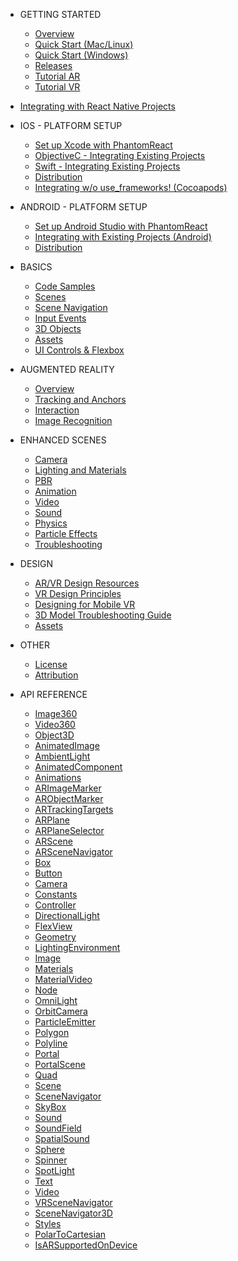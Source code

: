 - GETTING STARTED

  - [Overview](phantom-platform-overview.md)
  - [Quick Start (Mac/Linux)](quick-start.md)
  - [Quick Start (Windows)](quick-start-windows.md)
  - [Releases](releases.md)
  - [Tutorial AR](tutorial-ar.md)
  - [Tutorial VR](tutorial.md)
<!---  - [Testbed Apps](develop-with-phantom.md) --->
  - [Integrating with React Native Projects](integrating-with-react-native-projects.md)

- IOS - PLATFORM SETUP

  - [Set up Xcode with PhantomReact](starting-a-new-phantom-project.md)
  - [ObjectiveC - Integrating Existing Projects](integrate-project-with-phantom.md)
  - [Swift - Integrating Existing Projects](integrating-existing-projectsios-swift.md)
  - [Distribution](ios-distribution.md)
  - [Integrating w/o use_frameworks! (Cocoapods)](no_use_frameworks.md)

- ANDROID - PLATFORM SETUP

  - [Set up Android Studio with PhantomReact](installing-phantom-android.md)
  - [Integrating with Existing Projects (Android)](integrating-existing-projects-android.md)
  - [Distribution](android-distribution.md)

- BASICS

  - [Code Samples](code-samples.md)
  - [Scenes](scenes.md)
  - [Scene Navigation](scene-navigation.md)
  - [Input Events](events.md)
  - [3D Objects](3d-objects.md)
  - [Assets](importing-assets.md)
  - [UI Controls & Flexbox](flexbox-ui-layouts.md)

- AUGMENTED REALITY

  - [Overview](augmented-reality-ar.md)
  - [Tracking and Anchors](ar-tracking-and-anchors.md)
  - [Interaction](ar-interaction.md)
  - [Image Recognition](ar-image-recognition.md)

- ENHANCED SCENES

  - [Camera](camera.md)
  - [Lighting and Materials](3d-scene-lighting.md)
  - [PBR](physically-based-rendering.md)
  - [Animation](animation.md)
  - [Video](tutorial-ar.md)
  - [Sound](audio.md)
  - [Physics](physics.md)
  - [Particle Effects](particle-effects.md)
  - [Troubleshooting](troubleshooting.md)

- DESIGN

  - [AR/VR Design Resources](other-resources.md)
  - [VR Design Principles](design-principles.md)
  - [Designing for Mobile VR](designing-for-mobile.md)
  - [3D Model Troubleshooting Guide](3d-model-troubleshooting-guide.md)
  - [Assets](assets.md)

- OTHER

  - [License](license.md)
  - [Attribution](attribution.md)

- API REFERENCE

  - [Image360](image360.md)
  - [Video360](video360.md)
  - [Object3D](object3d.md)
  - [AnimatedImage](animatedimage.md)
  - [AmbientLight](ambientlight.md)
  - [AnimatedComponent](animatedcomponent.md)
  - [Animations](animations.md)
  - [ARImageMarker](arimagemarker.md)
  - [ARObjectMarker](arobjectmarker.md)
  - [ARTrackingTargets](artrackingtargets.md)
  - [ARPlane](arplane.md)
  - [ARPlaneSelector](arplaneselector.md)
  - [ARScene](arscene.md)
  - [ARSceneNavigator](arscenenavigator.md)
  - [Box](box.md)
  - [Button](button.md)
  - [Camera](phantomcamera.md)
  - [Constants](constants.md)
  - [Controller](controller.md)
  - [DirectionalLight](directionallight.md)
  - [FlexView](flexview.md)
  - [Geometry](geometry.md)
  - [LightingEnvironment](lightingenvironment.md)
  - [Image](image.md)
  - [Materials](materials.md)
  - [MaterialVideo](materialvideo.md)
  - [Node](node.md)
  - [OmniLight](omnilight.md)
  - [OrbitCamera](orbitcamera.md)
  - [ParticleEmitter](particleemitter.md)
  - [Polygon](polygon.md)
  - [Polyline](polyline.md)
  - [Portal](portal.md)
  - [PortalScene](portalscene.md)
  - [Quad](quad.md)
  - [Scene](scene.md)
  - [SceneNavigator](scenenavigator.md)
  - [SkyBox](skybox.md)
  - [Sound](sounds.md)
  - [SoundField](soundfield.md)
  - [SpatialSound](spatialsound.md)
  - [Sphere](sphere.md)
  - [Spinner](spinner.md)
  - [SpotLight](spotlight.md)
  - [Text](text.md)
  - [Video](video.md)
  - [VRSceneNavigator](vrscenenavigator.md)
  - [SceneNavigator3D](scenenavigator3d.md)
  - [Styles](styles.md)
  - [PolarToCartesian](polartocartesian.md)
  - [IsARSupportedOnDevice](isarsupportedondevice.md)